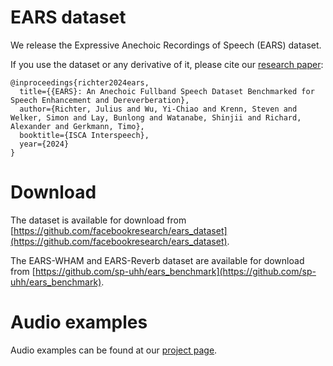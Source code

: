 # EARS dataset

We release the Expressive Anechoic Recordings of Speech (EARS) dataset.

If you use the dataset or any derivative of it, please cite our [research paper](https://arxiv.org/abs/2406.06185):

```
@inproceedings{richter2024ears,
  title={{EARS}: An Anechoic Fullband Speech Dataset Benchmarked for Speech Enhancement and Dereverberation},
  author={Richter, Julius and Wu, Yi-Chiao and Krenn, Steven and Welker, Simon and Lay, Bunlong and Watanabe, Shinjii and Richard, Alexander and Gerkmann, Timo},
  booktitle={ISCA Interspeech},
  year={2024}
}
```

# Download

The dataset is available for download from [https://github.com/facebookresearch/ears_dataset](https://github.com/facebookresearch/ears_dataset).

The EARS-WHAM and EARS-Reverb dataset are available for download from [https://github.com/sp-uhh/ears_benchmark](https://github.com/sp-uhh/ears_benchmark).

# Audio examples

Audio examples can be found at our [project page](https://sp-uhh.github.io/ears_dataset/).
